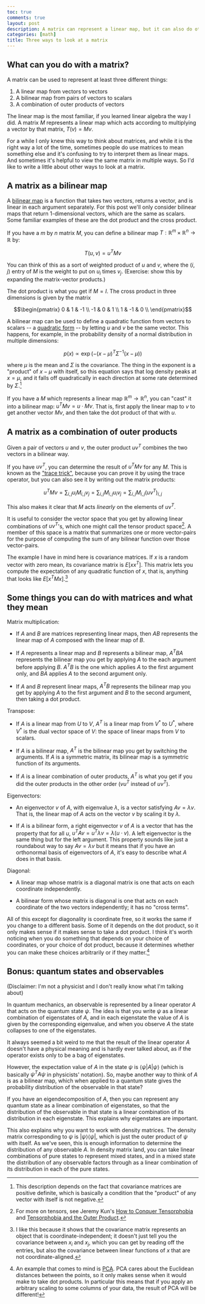 ```yaml
---
toc: true
comments: true
layout: post
description: A matrix can represent a linear map, but it can also do other things.
categories: [math]
title: Three ways to look at a matrix
---
```


## What can you do with a matrix?

A matrix can be used to represent at least three different things:

1. A linear map from vectors to vectors
2. A bilinear map from pairs of vectors to scalars
3. A combination of outer products of vectors

The linear map is the most familiar, if you learned linear algebra the way I
did. A matrix $M$ represents a linear map which acts according to multiplying a
vector by that matrix, $T(v) = Mv$.

For a while I only knew this way to think about matrices, and while it is the
right way a lot of the time, sometimes people do use matrices to mean something
else and it's confusing to try to interpret them as linear maps. And sometimes
it's helpful to view the same matrix in multiple ways. So I'd like to write a
little about other ways to look at a matrix.

## A matrix as a bilinear map

A [bilinear map][bilinear map] is a function that takes two vectors, returns a
vector, and is linear in each argument separately. For this post we'll only
consider bilinear maps that return 1-dimensional vectors, which are the same as
scalars. Some familiar examples of these are the dot product and the cross
product.

[bilinear map]: https://en.wikipedia.org/wiki/Bilinear_map

If you have a $m$ by $n$ matrix $M$, you can define a bilinear map $T:
\mathbb{R}^m \times \mathbb{R}^n \to \mathbb{R}$ by:

$$T(u, v) = u^T M v$$

You can think of this as a sort of weighted product of $u$ and $v$, where the
$(i,j)$ entry of $M$ is the weight to put on $u_i$ times $v_j$. (Exercise: show
this by expanding the matrix-vector products.)

The dot product is what you get if $M = I$. The cross product in three
dimensions is given by the matrix

$$\begin{pmatrix}
0 & 1 & -1 \\
-1 & 0 & 1 \\
1 & -1 & 0 \\
\end{pmatrix}$$

A bilinear map can be used to define a quadratic function from vectors to
scalars -- a [quadratic form][quadratic form] -- by letting $u$ and $v$ be the
same vector. This happens, for example, in the probability density of a normal
distribution in multiple dimensions:

$$p(x) \propto \exp( -(x - \mu)^T \Sigma^{-1} (x - \mu) )$$

[quadratic form]: https://en.wikipedia.org/wiki/Quadratic_form

where $\mu$ is the mean and $\Sigma$ is the covariance. The thing in the
exponent is a "product" of $x - \mu$ with itself, so this equation says that log
density peaks at $x = \mu$, and it falls off quadratically in each direction at
some rate determined by $\Sigma$.[^psd]

[^psd]: This description depends on the fact that covariance matrices are
    positive definite, which is basically a condition that the "product" of any
    vector with itself is not negative.

If you have a $M$ which represents a linear map $\mathbb{R}^m \to \mathbb{R}^n$,
you can "cast" it into a bilinear map: $u^T M v = u \cdot Mv$. That is, first
apply the linear map to $v$ to get another vector $M v$, and then take the dot
product of that with $u$.

## A matrix as a combination of outer products

Given a pair of vectors $u$ and $v$, the outer product $uv^T$ combines the two
vectors in a bilinear way.

If you have $uv^T$, you can determine the result of $u^T M v$ for any $M$. This
is known as the ["trace trick"][trace trick], because you can prove it by using
the trace operator, but you can also see it by writing out the matrix products:

[trace trick]: https://people.eecs.berkeley.edu/~jordan/courses/260-spring10/other-readings/chapter13.pdf

$$ u^T M v = \sum_{i,j} u_i M_{i,j} v_j = \sum_{i,j} M_{i,j} u_i v_j = \sum_{i,j} M_{i,j} (uv^T)_{i,j} $$

This also makes it clear that $M$ acts *linearly* on the elements of $uv^T$.

It is useful to consider the vector space that you get by allowing linear
combinations of $uv^T$'s, which one might call the tensor product
space[^tensors]. A member of this space is a matrix that summarizes one or more
vector-pairs for the purpose of computing the sum of any bilinear function over
those vector-pairs.

[^tensors]: For more on tensors, see Jeremy Kun's [How to Conquer
    Tensorphobia][tensorphobia1] and [Tensorphobia and the Outer
    Product][tensorphobia2].
    
[tensorphobia1]: https://jeremykun.com/2014/01/17/how-to-conquer-tensorphobia/
[tensorphobia2]: https://jeremykun.com/2016/03/28/tensorphobia-outer-product/

The example I have in mind here is covariance matrices. If $x$ is a random
vector with zero mean, its covariance matrix is $E[xx^T]$. This matrix lets you
compute the expectation of any quadratic function of $x$, that is, anything that
looks like $E[x^T M x]$.[^covar-basis-independent]

[^covar-basis-independent]: I like this because it shows that the covariance
    matrix represents an object that is coordinate-independent; it doesn't just
    tell you the covariance between $x_i$ and $x_j$, which you can get by
    reading off the entries, but also the covariance between linear functions of
    $x$ that are not coordinate-aligned.

## Some things you can do with matrices and what they mean

Matrix multiplication:

* If $A$ and $B$ are matrices representing linear maps, then $AB$ represents the
  linear map of $A$ composed with the linear map of $B$.

* If $A$ represents a linear map and $B$ represents a bilinear map, $A^T B A$
  represents the bilinear map you get by applying $A$ to the each argument
  before applying $B$. $A^T B$ is the one which applies $A$ to the first
  argument only, and $B A$ applies $A$ to the second argument only.

* If $A$ and $B$ represent linear maps, $A^T B$ represents the bilinear map you
  get by applying $A$ to the first argument and $B$ to the second argument, then
  taking a dot product.

Transpose:

* If $A$ is a linear map from $U$ to $V$, $A^T$ is a linear map from $V^*$ to
  $U^*$, where $V^*$ is the dual vector space of $V$: the space of linear maps
  from $V$ to scalars.

* If $A$ is a bilinear map, $A^T$ is the bilinear map you get by switching the
  arguments. If $A$ is a symmetric matrix, its bilinear map is a symmetric
  function of its arguments.

* If $A$ is a linear combination of outer products, $A^T$ is what you get if you
  did the outer products in the other order ($vu^T$ instead of $uv^T$).

Eigenvectors:

* An eigenvector $v$ of $A$, with eigenvalue $\lambda$, is a vector satisfying
  $Av = \lambda v$. That is, the linear map of $A$ acts on the vector $v$ by
  scaling it by $\lambda$.

* If $A$ is a bilinear form, a right eigenvector $v$ of $A$ is a vector that has
  the property that for all $u$, $u^T A v = u^T \lambda v = \lambda (u \cdot
  v)$. A left eigenvector is the same thing but for the left argument. This
  property sounds like just a roundabout way to say $Av = \lambda v$ but it
  means that if you have an orthonormal basis of eigenvectors of $A$, it's easy
  to describe what $A$ does in that basis.

Diagonal:

* A linear map whose matrix is a diagonal matrix is one that acts on each
  coordinate independently.

* A bilinear form whose matrix is diagonal is one that acts on each coordinate
  of the two vectors independently; it has no "cross terms".

All of this except for diagonality is coordinate free, so it works the same if
you change to a different basis. Some of it depends on the dot product, so it
only makes sense if it makes sense to take a dot product. I think it's worth
noticing when you do something that depends on your choice of coordinates, or
your choice of dot product, because it determines whether you can make these
choices arbitrarily or if they matter.[^pca]

[^pca]: An example that comes to mind is [PCA][pca]. PCA cares about the
    Euclidean distances between the points, so it only makes sense when it would
    make to take dot products. In particular this means that if you apply an
    arbitrary scaling to some columns of your data, the result of PCA will be
    different!

[pca]: https://en.wikipedia.org/wiki/Principal_component_analysis

## Bonus: quantum states and observables

(Disclaimer: I'm not a physicist and I don't really know what I'm talking about)

In quantum mechanics, an observable is represented by a linear operator $A$ that
acts on the quantum state $\psi$. The idea is that you write $\psi$ as a linear
combination of eigenstates of $A$, and in each eigenstate the value of $A$ is
given by the corresponding eigenvalue, and when you observe $A$ the state
collapses to one of the eigenstates.

It always seemed a bit weird to me that the result of the linear operator $A$
doesn't have a physical meaning and is hardly ever talked about, as if the
operator exists only to be a bag of eigenstates.

However, the expectation value of $A$ in the state $\psi$ is $\langle \psi | A |
\psi \rangle$ (which is basically $\psi^T A \psi$ in physicists' notation). So,
maybe another way to think of $A$ is as a bilinear map, which when applied to a
quantum state gives the probability distribution of the observable in that state?

If you have an eigendecomposition of $A$, then you can represent any quantum
state as a linear combination of eigenstates, so that the distribution of the
observable in that state is a linear combination of its distribution in each
eigenstate. This explains why eigenstates are important.

This also explains why you want to work with density matrices. The density
matrix corresponding to $\psi$ is $| \psi \rangle \langle \psi |$, which is just
the outer product of $\psi$ with itself. As we've seen, this is enough
information to determine the distribution of any observable $A$. In density
matrix land, you can take linear combinations of pure states to represent mixed
states, and in a mixed state the distribution of any observable factors through
as a linear combination of its distribution in each of the pure states.
